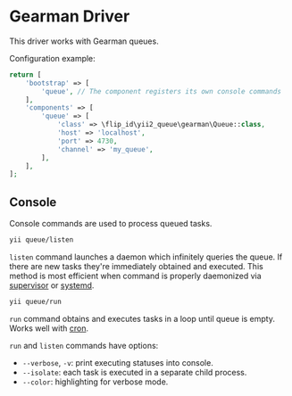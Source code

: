 Gearman Driver
==============

This driver works with Gearman queues.

Configuration example:

```php
return [
    'bootstrap' => [
        'queue', // The component registers its own console commands
    ],
    'components' => [
        'queue' => [
            'class' => \flip_id\yii2_queue\gearman\Queue::class,
            'host' => 'localhost',
            'port' => 4730,
            'channel' => 'my_queue',
        ],
    ],
];
```

Console
-------

Console commands are used to process queued tasks.

```sh
yii queue/listen
```

`listen` command launches a daemon which infinitely queries the queue. If there are new tasks
they're immediately obtained and executed. This method is most efficient when command is properly
daemonized via [supervisor](worker.md#supervisor) or [systemd](worker.md#systemd).

```sh
yii queue/run
```

`run` command obtains and executes tasks in a loop until queue is empty. Works well with
[cron](worker.md#cron).

`run` and `listen` commands have options:

- `--verbose`, `-v`: print executing statuses into console.
- `--isolate`: each task is executed in a separate child process.
- `--color`: highlighting for verbose mode.
